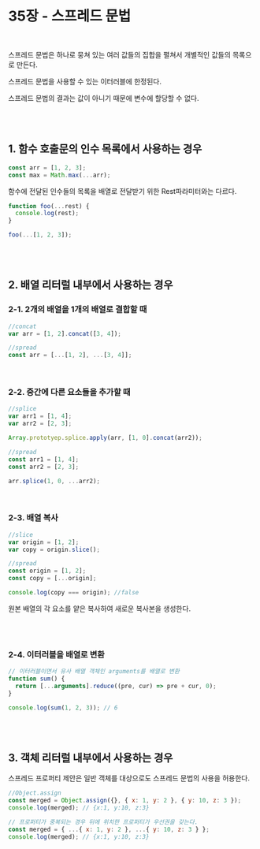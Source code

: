 # 35장 - 스프레드 문법

</br>

스프레드 문법은 하나로 뭉쳐 있는 여러 값들의 집합을 펼쳐서 개별적인 값들의 목록으로 만든다.

스프레드 문법을 사용할 수 있는 이터러블에 한정된다.

스프레드 문법의 결과는 값이 아니기 때문에 변수에 할당할 수 없다.

</br>
</br>

## 1. 함수 호출문의 인수 목록에서 사용하는 경우

```js
const arr = [1, 2, 3];
const max = Math.max(...arr);
```

함수에 전달된 인수들의 목록을 배열로 전달받기 위한 Rest파라미터와는 다르다.

```js
function foo(...rest) {
  console.log(rest);
}

foo(...[1, 2, 3]);
```

</br>
</br>

## 2. 배열 리터럴 내부에서 사용하는 경우

### 2-1. 2개의 배열을 1개의 배열로 결합할 때

```js
//concat
var arr = [1, 2].concat([3, 4]);

//spread
const arr = [...[1, 2], ...[3, 4]];
```

</br>

### 2-2. 중간에 다른 요소들을 추가할 때

```js
//splice
var arr1 = [1, 4];
var arr2 = [2, 3];

Array.prototyep.splice.apply(arr, [1, 0].concat(arr2));

//spread
const arr1 = [1, 4];
const arr2 = [2, 3];

arr.splice(1, 0, ...arr2);
```

</br>

### 2-3. 배열 복사

```js
//slice
var origin = [1, 2];
var copy = origin.slice();

//spread
const origin = [1, 2];
const copy = [...origin];

console.log(copy === origin); //false
```

원본 배열의 각 요소를 얕은 복사하여 새로운 복사본을 생성한다.

</br>
</br>

### 2-4. 이터러블을 배열로 변환

```js
// 이터러블이면서 유사 배열 객체인 arguments를 배열로 변환
function sum() {
  return [...arguments].reduce((pre, cur) => pre + cur, 0);
}

console.log(sum(1, 2, 3)); // 6
```

</br>
</br>

## 3. 객체 리터럴 내부에서 사용하는 경우

스프레드 프로퍼티 제안은 일반 객체를 대상으로도 스프레드 문법의 사용을 허용한다.

```js
//Object.assign
const merged = Object.assign({}, { x: 1, y: 2 }, { y: 10, z: 3 });
console.log(merged); // {x:1, y:10, z:3}
```

```js
// 프로퍼티가 중복되는 경우 뒤에 위치한 프로퍼티가 우선권을 갖는다.
const merged = { ...{ x: 1, y: 2 }, ...{ y: 10, z: 3 } };
console.log(merged); // {x:1, y:10, z:3}
```

